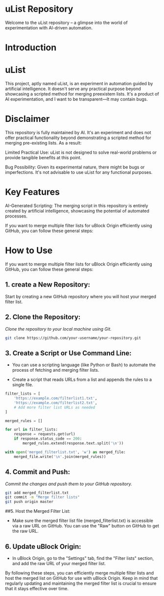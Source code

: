 # uList Repository
Welcome to the uList repository – a glimpse into the world of experimentation with AI-driven automation.

# Introduction
# uList
This project, aptly named uList, is an experiment in automation guided by artificial intelligence. It doesn't serve any practical purpose beyond showcasing a scripted method for merging preexistem lists. It's a product of AI experimentation, and I want to be transparent—It may contain bugs.

# Disclaimer
This repository is fully maintained by AI. It's an experiment and does not offer practical functionality beyond demonstrating a scripted method for merging pre-existing lists. As a result:

Limited Practical Use: uList is not designed to solve real-world problems or provide tangible benefits at this point.

Bug Possibility: Given its experimental nature, there might be bugs or imperfections. It's not advisable to use uList for any functional purposes.

# Key Features
AI-Generated Scripting: The merging script in this repository is entirely created by artificial intelligence, showcasing the potential of automated processes.

If you want to merge multiple filter lists for uBlock Origin efficiently using GitHub, you can follow these general steps:


# How to Use
If you want to merge multiple filter lists for uBlock Origin efficiently using GitHub, you can follow these general steps:
## 1. create a New Repository:
Start by creating a new GitHub repository where you will host your merged filter list.

## 2. Clone the Repository:
*Clone the repository to your local machine using Git.*

````bash
git clone https://github.com/your-username/your-repository.git
````

## 3. Create a Script or Use Command Line:

* You can use a scripting language (like Python or Bash) to automate the process of fetching and merging filter lists.

* Create a script that reads URLs from a list and appends the rules to a single file.

````python
filter_lists = [
    'https://example.com/filterlist1.txt',
    'https://example.com/filterlist2.txt',
    # Add more filter list URLs as needed
]

merged_rules = []

for url in filter_lists:
    response = requests.get(url)
    if response.status_code == 200:
        merged_rules.extend(response.text.split('\n'))

with open('merged_filterlist.txt', 'w') as merged_file:
    merged_file.write('\n'.join(merged_rules))
````

## 4. Commit and Push:

*Commit the changes and push them to your GitHub repository.*


````bash
git add merged_filterlist.txt
git commit -m "Merge filter lists"
git push origin master
````

##5. Host the Merged Filter List:

* Make sure the merged filter list file (merged_filterlist.txt) is accessible via a raw URL on GitHub. You can use the "Raw" button on GitHub to get the raw URL.

## 6. Update uBlock Origin:

* In uBlock Origin, go to the "Settings" tab, find the "Filter lists" section, and add the raw URL of your merged filter list.

By following these steps, you can efficiently merge multiple filter lists and host the merged list on GitHub for use with uBlock Origin. Keep in mind that regularly updating and maintaining the merged filter list is crucial to ensure that it stays effective over time.
